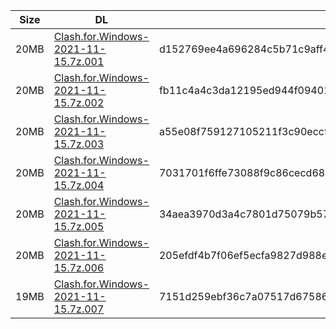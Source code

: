 |    Size   |     DL  | sha512sum |
|  ---  |  ---  |  ---  |
| 20MB | [Clash.for.Windows-2021-11-15.7z.001](https://cdn.jsdelivr.net/gh/appleians/cfw_intel@main/Clash.for.Windows-2021-11-15.7z.001) | d152769ee4a696284c5b71c9aff486b04c6153fdccebe497b894ca86f5fdfc617a1b4d78fbc01af8bef4f69b6da91df7a0b8eef98efbdb6fd30f4f585fb52e68 |
| 20MB | [Clash.for.Windows-2021-11-15.7z.002](https://cdn.jsdelivr.net/gh/appleians/cfw_intel@main/Clash.for.Windows-2021-11-15.7z.002) | fb11c4a4c3da12195ed944f09401c4bcee4401524897599bfa0c1b3d19c1c1600937617607b867fe97f6efc697d1602bc9b18dabe9ce5157970f640372a4679a |
| 20MB | [Clash.for.Windows-2021-11-15.7z.003](https://cdn.jsdelivr.net/gh/appleians/cfw_intel@main/Clash.for.Windows-2021-11-15.7z.003) | a55e08f759127105211f3c90ecc9bae06e81ecdff72a9f15053085acbfca010ba3af45a8c53c3fbd4e3dcde70dab2dbf2f2f5899d68ab0640b8daf6c71806eb0 |
| 20MB | [Clash.for.Windows-2021-11-15.7z.004](https://cdn.jsdelivr.net/gh/appleians/cfw_intel@main/Clash.for.Windows-2021-11-15.7z.004) | 7031701f6ffe73088f9c86cecd683c0caa598263e3de8e86ebe9e1498da5718afa66b8ef6ad68d42987bec19fc81eea070e0d5c4122e984fbaa0239ab7c6df29 |
| 20MB | [Clash.for.Windows-2021-11-15.7z.005](https://cdn.jsdelivr.net/gh/appleians/cfw_intel@main/Clash.for.Windows-2021-11-15.7z.005) | 34aea3970d3a4c7801d75079b57b70e205a6697e11eac828842c1c08bfa71e4b83cfdbbdcde3a14caeaf896179fcc1f76d60942bd0066f6b7dfae9a6253af06f |
| 20MB | [Clash.for.Windows-2021-11-15.7z.006](https://cdn.jsdelivr.net/gh/appleians/cfw_intel@main/Clash.for.Windows-2021-11-15.7z.006) | 205efdf4b7f06ef5ecfa9827d988ecd8295b9ad871b19c7f4e937b0d1c343076dbf4cf19223f405a9ac5609e08eb3f9e92f6de5cae00ad4b1d6e019ca3240572 |
| 19MB | [Clash.for.Windows-2021-11-15.7z.007](https://cdn.jsdelivr.net/gh/appleians/cfw_intel@main/Clash.for.Windows-2021-11-15.7z.007) | 7151d259ebf36c7a07517d675864b9fc245e8ea807b928dd4e0a809655ed5417fed173c98936e421f7ab82e25eb318012f75aec4c44e6edc71b23530236529b1 |
